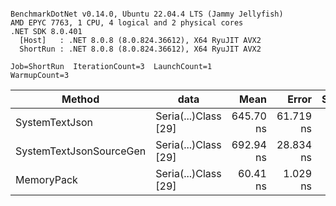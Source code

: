 ```

BenchmarkDotNet v0.14.0, Ubuntu 22.04.4 LTS (Jammy Jellyfish)
AMD EPYC 7763, 1 CPU, 4 logical and 2 physical cores
.NET SDK 8.0.401
  [Host]   : .NET 8.0.8 (8.0.824.36612), X64 RyuJIT AVX2
  ShortRun : .NET 8.0.8 (8.0.824.36612), X64 RyuJIT AVX2

Job=ShortRun  IterationCount=3  LaunchCount=1  
WarmupCount=3  

```
| Method                  | data                 | Mean      | Error     | StdDev   | Min       | Max       | Gen0   | Allocated |
|------------------------ |--------------------- |----------:|----------:|---------:|----------:|----------:|-------:|----------:|
| SystemTextJson          | Seria(...)Class [29] | 645.70 ns | 61.719 ns | 3.383 ns | 642.84 ns | 649.43 ns | 0.0038 |     392 B |
| SystemTextJsonSourceGen | Seria(...)Class [29] | 692.94 ns | 28.834 ns | 1.580 ns | 691.31 ns | 694.46 ns | 0.0048 |     464 B |
| MemoryPack              | Seria(...)Class [29] |  60.41 ns |  1.029 ns | 0.056 ns |  60.35 ns |  60.46 ns | 0.0014 |     120 B |
